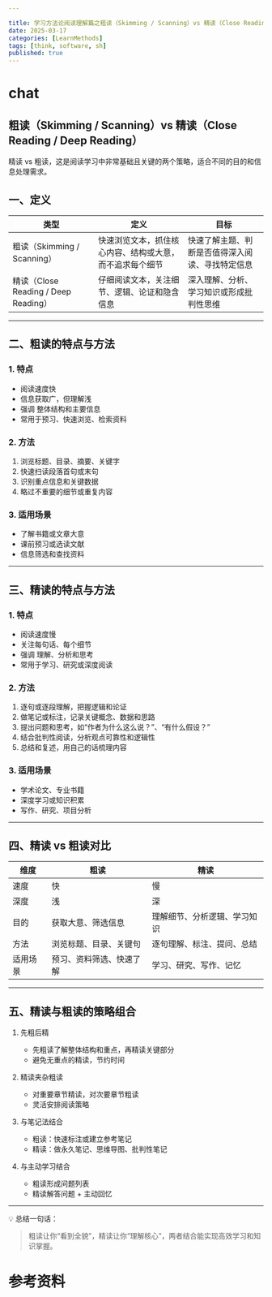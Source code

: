 ```yaml
---

title: 学习方法论阅读理解篇之粗读（Skimming / Scanning）vs 精读（Close Reading / Deep Reading）
date: 2025-03-17
categories: [LearnMethods]
tags: [think, software, sh]
published: true
---
```







# chat

## 粗读（Skimming / Scanning）vs 精读（Close Reading / Deep Reading）

精读 vs 粗读，这是阅读学习中非常基础且关键的两个策略，适合不同的目的和信息处理需求。

## 一、定义

| 类型                                   | 定义                           | 目标                       |
| ------------------------------------ | ---------------------------- | ------------------------ |
| 粗读（Skimming / Scanning）          | 快速浏览文本，抓住核心内容、结构或大意，而不追求每个细节 | 快速了解主题、判断是否值得深入阅读、寻找特定信息 |
| 精读（Close Reading / Deep Reading） | 仔细阅读文本，关注细节、逻辑、论证和隐含信息       | 深入理解、分析、学习知识或形成批判性思维     |

---

## 二、粗读的特点与方法

### 1. 特点

* 阅读速度快
* 信息获取广，但理解浅
* 强调 整体结构和主要信息
* 常用于预习、快速浏览、检索资料

### 2. 方法

1. 浏览标题、目录、摘要、关键字
2. 快速扫读段落首句或末句
3. 识别重点信息和关键数据
4. 略过不重要的细节或重复内容

### 3. 适用场景

* 了解书籍或文章大意
* 课前预习或选读文献
* 信息筛选和查找资料

---

## 三、精读的特点与方法

### 1. 特点

* 阅读速度慢
* 关注每句话、每个细节
* 强调 理解、分析和思考
* 常用于学习、研究或深度阅读

### 2. 方法

1. 逐句或逐段理解，把握逻辑和论证
2. 做笔记或标注，记录关键概念、数据和思路
3. 提出问题和思考，如“作者为什么这么说？”、“有什么假设？”
4. 结合批判性阅读，分析观点可靠性和逻辑性
5. 总结和复述，用自己的话梳理内容

### 3. 适用场景

* 学术论文、专业书籍
* 深度学习或知识积累
* 写作、研究、项目分析

---

## 四、精读 vs 粗读对比

| 维度       | 粗读           | 精读             |
| -------- | ------------ | -------------- |
| 速度   | 快            | 慢              |
| 深度   | 浅            | 深              |
| 目的   | 获取大意、筛选信息    | 理解细节、分析逻辑、学习知识 |
| 方法   | 浏览标题、目录、关键句  | 逐句理解、标注、提问、总结  |
| 适用场景 | 预习、资料筛选、快速了解 | 学习、研究、写作、记忆    |

---

## 五、精读与粗读的策略组合

1. 先粗后精

   * 先粗读了解整体结构和重点，再精读关键部分
   * 避免无重点的精读，节约时间

2. 精读夹杂粗读

   * 对重要章节精读，对次要章节粗读
   * 灵活安排阅读策略

3. 与笔记法结合

   * 粗读：快速标注或建立参考笔记
   * 精读：做永久笔记、思维导图、批判性笔记

4. 与主动学习结合

   * 粗读形成问题列表
   * 精读解答问题 + 主动回忆

---

💡 总结一句话：

> 粗读让你“看到全貌”，精读让你“理解核心”，两者结合能实现高效学习和知识掌握。





# 参考资料


